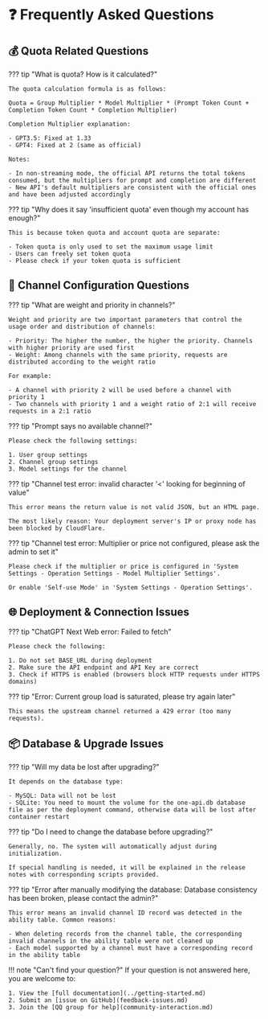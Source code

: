 # ❓ Frequently Asked Questions

## 💰 Quota Related Questions

??? tip "What is quota? How is it calculated?"
    
    The quota calculation formula is as follows:
    
    Quota = Group Multiplier * Model Multiplier * (Prompt Token Count + Completion Token Count * Completion Multiplier)

    Completion Multiplier explanation:
    
    - GPT3.5: Fixed at 1.33
    - GPT4: Fixed at 2 (same as official)

    Notes:
    
    - In non-streaming mode, the official API returns the total tokens consumed, but the multipliers for prompt and completion are different
    - New API's default multipliers are consistent with the official ones and have been adjusted accordingly

??? tip "Why does it say 'insufficient quota' even though my account has enough?"
    
    This is because token quota and account quota are separate:
    
    - Token quota is only used to set the maximum usage limit
    - Users can freely set token quota
    - Please check if your token quota is sufficient

## 🔧 Channel Configuration Questions

??? tip "What are weight and priority in channels?"
    
    Weight and priority are two important parameters that control the usage order and distribution of channels:

    - Priority: The higher the number, the higher the priority. Channels with higher priority are used first
    - Weight: Among channels with the same priority, requests are distributed according to the weight ratio

    For example:
    
    - A channel with priority 2 will be used before a channel with priority 1
    - Two channels with priority 1 and a weight ratio of 2:1 will receive requests in a 2:1 ratio

??? tip "Prompt says no available channel?"
    
    Please check the following settings:

    1. User group settings
    2. Channel group settings
    3. Model settings for the channel

??? tip "Channel test error: invalid character '<' looking for beginning of value"
    
    This error means the return value is not valid JSON, but an HTML page.
    
    The most likely reason: Your deployment server's IP or proxy node has been blocked by CloudFlare.

??? tip "Channel test error: Multiplier or price not configured, please ask the admin to set it"

    Please check if the multiplier or price is configured in 'System Settings - Operation Settings - Model Multiplier Settings'.

    Or enable 'Self-use Mode' in 'System Settings - Operation Settings'.

## 🌐 Deployment & Connection Issues

??? tip "ChatGPT Next Web error: Failed to fetch"
    
    Please check the following:

    1. Do not set BASE_URL during deployment
    2. Make sure the API endpoint and API Key are correct
    3. Check if HTTPS is enabled (browsers block HTTP requests under HTTPS domains)

??? tip "Error: Current group load is saturated, please try again later"
    
    This means the upstream channel returned a 429 error (too many requests).

## 📦 Database & Upgrade Issues

??? tip "Will my data be lost after upgrading?"
    
    It depends on the database type:

    - MySQL: Data will not be lost
    - SQLite: You need to mount the volume for the one-api.db database file as per the deployment command, otherwise data will be lost after container restart

??? tip "Do I need to change the database before upgrading?"
    
    Generally, no. The system will automatically adjust during initialization.
    
    If special handling is needed, it will be explained in the release notes with corresponding scripts provided.

??? tip "Error after manually modifying the database: Database consistency has been broken, please contact the admin?"
    
    This error means an invalid channel ID record was detected in the ability table. Common reasons:
    
    - When deleting records from the channel table, the corresponding invalid channels in the ability table were not cleaned up
    - Each model supported by a channel must have a corresponding record in the ability table

!!! note "Can't find your question?"
    If your question is not answered here, you are welcome to:
    
    1. View the [full documentation](../getting-started.md)
    2. Submit an [issue on GitHub](feedback-issues.md)
    3. Join the [QQ group for help](community-interaction.md) 